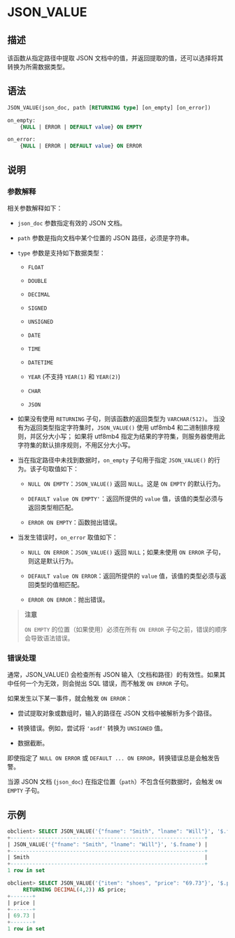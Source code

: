 # JSON_VALUE

## 描述

该函数从指定路径中提取 JSON 文档中的值，并返回提取的值，还可以选择将其转换为所需数据类型。

## 语法

```sql
JSON_VALUE(json_doc, path [RETURNING type] [on_empty] [on_error])

on_empty:
    {NULL | ERROR | DEFAULT value} ON EMPTY

on_error:
    {NULL | ERROR | DEFAULT value} ON ERROR
```

## 说明

### 参数解释

相关参数解释如下：

* `json_doc` 参数指定有效的 JSON 文档。

* `path` 参数是指向文档中某个位置的 JSON 路径，必须是字符串。

* `type` 参数是支持如下数据类型：

  * `FLOAT`

  * `DOUBLE`

  * `DECIMAL`

  * `SIGNED`

  * `UNSIGNED`

  * `DATE`

  * `TIME`

  * `DATETIME`

  * `YEAR` (不支持 `YEAR(1)` 和 `YEAR(2)`)

  * `CHAR`

  * `JSON`

* 如果没有使用 `RETURNING` 子句，则该函数的返回类型为 `VARCHAR(512)`。
  当没有为返回类型指定字符集时，`JSON_VALUE()` 使用 utf8mb4 和二进制排序规则，并区分大小写；
  如果将 utf8mb4 指定为结果的字符集，则服务器使用此字符集的默认排序规则，不用区分大小写。

* 当在指定路径中未找到数据时，`on_empty` 子句用于指定 `JSON_VALUE()` 的行为。该子句取值如下：

  * `NULL ON EMPTY`：`JSON_VALUE()` 返回 `NULL`。这是 `ON EMPTY` 的默认行为。

  * `DEFAULT value ON EMPTY'`：返回所提供的 `value` 值，该值的类型必须与返回类型相匹配。

  * `ERROR ON EMPTY`：函数抛出错误。

* 当发生错误时，`on_error` 取值如下：

  * `NULL ON ERROR`：`JSON_VALUE()` 返回 `NULL`；如果未使用 `ON ERROR` 子句，则这是默认行为。

  * `DEFAULT value ON ERROR`：返回所提供的 `value` 值，该值的类型必须与返回类型的值相匹配。

  * `ERROR ON ERROR`：抛出错误。

>**注意**
>
>`ON EMPTY` 的位置（如果使用）必须在所有 `ON ERROR` 子句之前，错误的顺序会导致语法错误。

### 错误处理

通常，JSON_VALUE() 会检查所有 JSON 输入（文档和路径）的有效性。如果其中任何一个为无效，则会抛出 SQL 错误，而不触发 `ON ERROR` 子句。

如果发生以下某一事件，就会触发 `ON ERROR`：

* 尝试提取对象或数组时，输入的路径在 JSON 文档中被解析为多个路径。

* 转换错误。例如，尝试将 `'asdf'` 转换为 `UNSIGNED` 值。

* 数据截断。

即使指定了 `NULL ON ERROR` 或 `DEFAULT ... ON ERROR`，转换错误总是会触发告警。

当源 JSON 文档 (`json_doc`) 在指定位置（`path`）不包含任何数据时，会触发 `ON EMPTY` 子句。

## 示例

```sql
obclient> SELECT JSON_VALUE('{"fname": "Smith", "lname": "Will"}', '$.fname');
+--------------------------------------------------------------+
| JSON_VALUE('{"fname": "Smith", "lname": "Will"}', '$.fname') |
+--------------------------------------------------------------+
| Smith                                                        |
+--------------------------------------------------------------+
1 row in set

obclient> SELECT JSON_VALUE('{"item": "shoes", "price": "69.73"}', '$.price'
     RETURNING DECIMAL(4,2)) AS price;
+-------+
| price |
+-------+
| 69.73 |
+-------+
1 row in set
```
